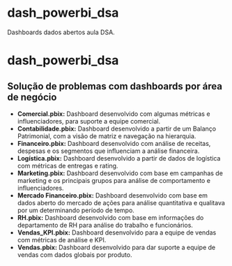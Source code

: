 # dash_powerbi_dsa
Dashboards dados abertos aula DSA.
#  dash_powerbi_dsa
## Solução de problemas com dashboards por área de negócio 

- **Comercial.pbix:**  Dashboard desenvolvido com algumas métricas e influenciadores, para suporte a equipe comercial.
- **Contabilidade.pbix:**  Dashboard desenvolvido a partir de um Balanço Patrimonial, com a visão de matriz e navegação na hierarquia.
- **Financeiro.pbix:**  Dashboard desenvolvido com análise de receitas, despesas e os segmentos que influenciam a análise financeira.
- **Logística.pbix:**  Dashboard desenvolvido a partir de dados de logística com métricas de entregas e rating.
- **Marketing.pbix:** Dashboard desenvolvido com base em campanhas de marketing e os principais grupos para análise de comportamento e influenciadores.  
- **Mercado Financeiro.pbix:**  Dashboard desenvolvido com base em dados aberto do mercado de ações para análise quantitativa e qualitava por um determinando período de tempo.
- **RH.pbix:**  Dashboard desenvolvido com base em informações do departamento de RH para análise do trabalho e funcionários.
- **Vendas_KPI.pbix:**  Dashboard desenvolvido para a equipe de vendas com métricas de análise e KPI.
- **Vendas.pbix:**  Dashboard desenvolvido para dar suporte a equipe de vendas com dados globais por produto.
